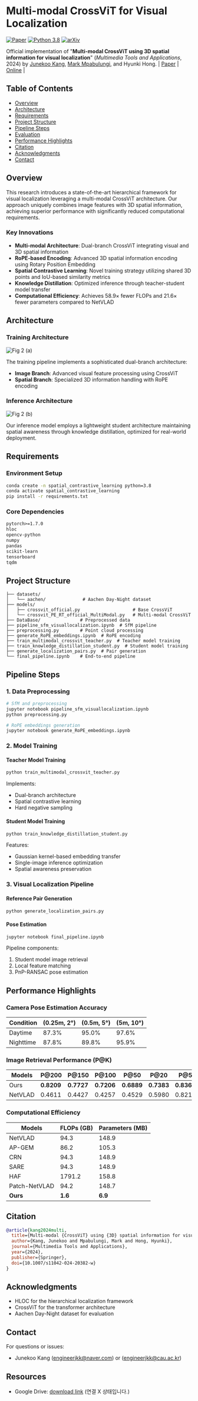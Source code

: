 # Multi-modal CrossViT for Visual Localization
[![Paper](https://img.shields.io/badge/Paper-Springer-blue)](https://doi.org/10.1007/s11042-024-20382-w)
[![Python 3.8](https://img.shields.io/badge/python-3.8-blue.svg)](https://www.python.org/downloads/release/python-380/)
[![arXiv](https://img.shields.io/badge/MTAP-2024-b31b1b.svg)](https://link.springer.com/article/10.1007/s11042-024-20382-w)

Official implementation of "**Multi-modal CrossViT using 3D spatial information for visual localization**" (*Multimedia Tools and Applications*, 2024) by [Junekoo Kang](https://github.com/engineerjkk), [Mark Mpabulungi](https://github.com/markompab), and Hyunki Hong. | [Paper](https://drive.google.com/file/d/16deTO1LvQE-eh0E4dOQJt9njEz26IRIu/view?usp=sharing) | [Online](https://link.springer.com/article/10.1007/s11042-024-20382-w?utm_source=rct_congratemailt&utm_medium=email&utm_campaign=nonoa_20241018&utm_content=10.1007%2Fs11042-024-20382-w) |   

## Table of Contents
- [Overview](#overview)
- [Architecture](#architecture)
- [Requirements](#requirements)
- [Project Structure](#project-structure)
- [Pipeline Steps](#pipeline-steps)
- [Evaluation](#evaluation)
- [Performance Highlights](#performance-highlights)
- [Citation](#citation)
- [Acknowledgments](#acknowledgments)
- [Contact](#contact)

## Overview
This research introduces a state-of-the-art hierarchical framework for visual localization leveraging a multi-modal CrossViT architecture. Our approach uniquely combines image features with 3D spatial information, achieving superior performance with significantly reduced computational requirements.

### Key Innovations
- **Multi-modal Architecture**: Dual-branch CrossViT integrating visual and 3D spatial information
- **RoPE-based Encoding**: Advanced 3D spatial information encoding using Rotary Position Embedding
- **Spatial Contrastive Learning**: Novel training strategy utilizing shared 3D points and IoU-based similarity metrics
- **Knowledge Distillation**: Optimized inference through teacher-student model transfer
- **Computational Efficiency**: Achieves 58.9× fewer FLOPs and 21.6× fewer parameters compared to NetVLAD

## Architecture

### Training Architecture
![Fig 2 (a)](https://github.com/user-attachments/assets/7d9881c4-f7a9-496e-be1c-f54928ca426e)  

The training pipeline implements a sophisticated dual-branch architecture:
- **Image Branch**: Advanced visual feature processing using CrossViT
- **Spatial Branch**: Specialized 3D information handling with RoPE encoding

### Inference Architecture
![Fig 2 (b)](https://github.com/user-attachments/assets/b42417f3-ee4e-43ce-9b69-565312f3b1a2)  

Our inference model employs a lightweight student architecture maintaining spatial awareness through knowledge distillation, optimized for real-world deployment.

## Requirements

### Environment Setup
```bash
conda create -n spatial_contrastive_learning python=3.8
conda activate spatial_contrastive_learning
pip install -r requirements.txt
```

### Core Dependencies
```txt
pytorch>=1.7.0
hloc
opencv-python
numpy
pandas
scikit-learn
tensorboard
tqdm
```

## Project Structure
```
├── datasets/
│   └── aachen/              # Aachen Day-Night dataset
├── models/
│   ├── crossvit_official.py                    # Base CrossViT
│   └── crossvit_PE_RT_official_MultiModal.py   # Multi-modal CrossViT
├── DataBase/               # Preprocessed data
├── pipeline_sfm_visuallocalization.ipynb  # SfM pipeline
├── preprocessing.py        # Point cloud processing
├── generate_RoPE_embeddings.ipynb  # RoPE encoding
├── train_multimodal_crossvit_teacher.py  # Teacher model training
├── train_knowledge_distillation_student.py  # Student model training
├── generate_localization_pairs.py  # Pair generation
└── final_pipeline.ipynb    # End-to-end pipeline
```

## Pipeline Steps

### 1. Data Preprocessing
```bash
# SfM and preprocessing
jupyter notebook pipeline_sfm_visuallocalization.ipynb
python preprocessing.py

# RoPE embeddings generation
jupyter notebook generate_RoPE_embeddings.ipynb
```

### 2. Model Training

#### Teacher Model Training
```bash
python train_multimodal_crossvit_teacher.py
```
Implements:
- Dual-branch architecture
- Spatial contrastive learning
- Hard negative sampling

#### Student Model Training
```bash
python train_knowledge_distillation_student.py
```
Features:
- Gaussian kernel-based embedding transfer
- Single-image inference optimization
- Spatial awareness preservation

### 3. Visual Localization Pipeline

#### Reference Pair Generation
```bash
python generate_localization_pairs.py
```

#### Pose Estimation
```bash
jupyter notebook final_pipeline.ipynb
```
Pipeline components:
1. Student model image retrieval
2. Local feature matching
3. PnP-RANSAC pose estimation

## Performance Highlights

### Camera Pose Estimation Accuracy
| Condition | (0.25m, 2°) | (0.5m, 5°) | (5m, 10°) |
|-----------|-------------|------------|------------|
| Daytime   | 87.3%       | 95.0%      | 97.6%      |
| Nighttime | 87.8%       | 89.8%      | 95.9%      |

### Image Retrieval Performance (P@K)
| Models | P@200 | P@150 | P@100 | P@50 | P@20 | P@5 | P@1 |
|--------|--------|--------|--------|-------|-------|------|------|
| Ours | **0.8209** | **0.7727** | **0.7206** | **0.6889** | **0.7383** | **0.8368** | 0.8976 |
| NetVLAD | 0.4611 | 0.4427 | 0.4257 | 0.4529 | 0.5980 | 0.8219 | **0.9425** |

### Computational Efficiency
| Models | FLOPs (GB) | Parameters (MB) |
|--------|------------|-----------------|
| NetVLAD | 94.3 | 148.9 |
| AP-GEM | 86.2 | 105.3 |
| CRN | 94.3 | 148.9 |
| SARE | 94.3 | 148.9 |
| HAF | 1791.2 | 158.8 |
| Patch-NetVLAD | 94.2 | 148.7 |
| **Ours** | **1.6** | **6.9** |

## Citation
```bibtex
@article{kang2024multi,
  title={Multi-modal {CrossViT} using {3D} spatial information for visual localization},
  author={Kang, Junekoo and Mpabulungi, Mark and Hong, Hyunki},
  journal={Multimedia Tools and Applications},
  year={2024},
  publisher={Springer},
  doi={10.1007/s11042-024-20382-w}
}
```

## Acknowledgments
- HLOC for the hierarchical localization framework
- CrossViT for the transformer architecture
- Aachen Day-Night dataset for evaluation

## Contact
For questions or issues:
- Junekoo Kang (engineerjkk@naver.com) or (engineerjkk@cau.ac.kr)

## Resources
- Google Drive: [download link](https://drive.google.com/drive/folders/xxx) (연결 X 상태입니다.)
